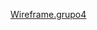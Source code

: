  [Wireframe.grupo4](https://www.figma.com/file/cBiYQ65xN3NCT8W5k2uwyu/Wireframe-Ramiro.pascual?node-id=0%3A1)

